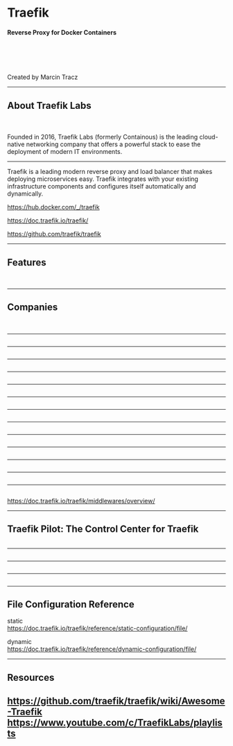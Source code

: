# Traefik
#### Reverse Proxy for Docker Containers
\
\
\
\
Created by Marcin Tracz

---
## About Traefik Labs
\
\
Founded in 2016, Traefik Labs (formerly Containous) is the leading cloud-native networking company that offers a powerful stack to ease the deployment of modern IT environments.

---
Traefik is a leading modern reverse proxy and load balancer that makes deploying microservices easy. Traefik integrates with your existing infrastructure components and configures itself automatically and dynamically.

https://hub.docker.com/_/traefik

https://doc.traefik.io/traefik/

https://github.com/traefik/traefik

---
## Features
\
  <img data-src="presentations/2020-12-16-traefik/presentation/images/features.JPG">

---
## Companies
\
<img data-src="presentations/2020-12-16-traefik/presentation/images/companies.JPG">

---
<img data-src="presentations/2020-12-16-traefik/presentation/images/traefik-overall.JPG">

---
<img data-src="presentations/2020-12-16-traefik/presentation/images/traefik-overall2.JPG">

---
<img data-src="presentations/2020-12-16-traefik/presentation/images/docker-compose.JPG">

---
<img data-src="presentations/2020-12-16-traefik/presentation/images/docker-compose2.JPG">

---
<img data-src="presentations/2020-12-16-traefik/presentation/images/configuration.JPG">

---
<img data-src="presentations/2020-12-16-traefik/presentation/images/rule-path.JPG">

---
<img data-src="presentations/2020-12-16-traefik/presentation/images/architecture.JPG">

---
<img data-src="presentations/2020-12-16-traefik/presentation/images/entrypoints.JPG">

---
<img data-src="presentations/2020-12-16-traefik/presentation/images/routers.JPG">

---
<img data-src="presentations/2020-12-16-traefik/presentation/images/routers2.JPG">

---
<img data-src="presentations/2020-12-16-traefik/presentation/images/providers.JPG">

---
<img data-src="presentations/2020-12-16-traefik/presentation/images/middleware.JPG">

---
<img data-src="presentations/2020-12-16-traefik/presentation/images/middleware.JPG">

https://doc.traefik.io/traefik/middlewares/overview/

---
## Traefik Pilot: The Control Center for Traefik
<img data-src="presentations/2020-12-16-traefik/presentation/images/pilot.JPG">

---
<img data-src="presentations/2020-12-16-traefik/presentation/images/dashboard.JPG">

---
<img data-src="presentations/2020-12-16-traefik/presentation/images/tracing.JPG">

---
<img data-src="presentations/2020-12-16-traefik/presentation/images/metrics.JPG">

---
## File Configuration Reference
static\
https://doc.traefik.io/traefik/reference/static-configuration/file/

dynamic\
https://doc.traefik.io/traefik/reference/dynamic-configuration/file/

---
## Resources

https://github.com/traefik/traefik/wiki/Awesome-Traefik
https://www.youtube.com/c/TraefikLabs/playlists
---